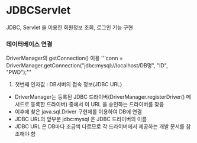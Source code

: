 # JDBCServlet
JDBC, Servlet 을 이용한 회원정보 조회, 로그인 기능 구현 

### 데이터베이스 연결
DriverManager의 getConnection() 이용 
'''conn = DriverManager.getConnection("jdbc:mysql://localhost/DB명", "ID", "PWD");'''
1. 첫번째 인자값 : DB서버의 접속 정보(JDBC URL)
  - DriverManager는 등록된 JDBC 드라이버(DriverManager.registerDriver() 메서드로 등록한 드라이버) 중에서 이 URL 을 승인하는 드라이버를 찾음
  - 이후에 찾은 java.sql.Driver 구현체를 이용하여 DB에 연결
  - JDBC URL의 앞부분 jdbc:mysql 은 JDBC 드라이버의 이름
  - JDBC URL 은 DB마다 조금씩 다르므로 각 드라이버에서 제공하는 개발 문서를 참조해야 함
